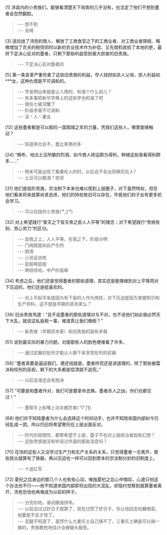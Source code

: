 
[1] 沛县内的小贵族们，能够看清楚天下局势的几乎没有，也注定了他们不想到墨者会忽然翻脸。
>--- 想不到<br>
>--- 龙椅<br>

[3] 适拉拢了沛邑的商人、解放了工商食官之下的工商业者、对工商业者降税、略微增加了农夫的税但同时以新的农业技术作为补偿、又先借机收拾了本地的吏，最终下定决心反对的墨者，只剩下那些利益受到极大损害的旧贵族。
>--- 下定决心反对墨者的<br>

[5] 第一条变革严重伤害了这些旧贵族的利益，夺人钱财如杀人父母，损人利益如***女，这种仇恨是不可调和的。
>--- 字发明出来就是让人用的，和谐个什么劲儿？<br>
>--- 有本事把新华字典上的这些字也和谐了吧<br>
>--- 银任七被河蟹了<br>
>--- 阶级矛盾不可调和<br>
>--- 淫丶人丶妻女<br>

[12] 这些墨者都是可以抵抗一国围城之军的力量，凭我们这些人，哪里能够触动？
>--- 知道黑社会不，墨比黑黑的多<br>

[24] “棉布、地瓜土豆所酿的烈酒，如今商人转运颇为得利，种植这些我看得利颇多……”
>--- 明末可是出现了桑蚕吃人的时。以后会不会出现棉花吃人?<br>
>--- 土豆可以酿酒？惊讶<br>

[31] 他们是低阶贵族，宗法制下本来也难以爬到上层圈子，对下虽然特权，但在他们看来将来就算尚贤选贤，他们的特权依旧可以存在，毕竟他们的子女有更多机会学习。
>--- 可以拉拢的小贵族( ͡° ͜ʖ ͡°)<br>

[32] 对上希望践行“普天之下皆天帝之臣人人平等”的理念；对下希望践行“贵贱有别、劳心劳力”的区分。
>--- 自我之上，人人平等，在我之下，阶级分明<br>
>--- 门阀就是如此产生的<br>
>--- 明清<br>
>--- 小资妥协性<br>
>--- 屁股啊屁股<br>
>--- 啊哈哈哈，中产阶级嘛<br>

[34] 考虑之后，他们还是觉得墨者的那些道理，其实还是能够做到对上平等而对下压迫的，他们还是挺喜欢的。
>--- 对上平起平坐是因为有下层的人作为倚杖，对下压迫是因为掌握知识和生产资料，这不就是早期的资本家么？<br>

[38] 旧派贵族骂道：“且不说墨者的那些道理对与不对，也不说他们如此做必然天下大乱，就说这私亩税一事，难道真让我们缴税？”
>--- 新贵族（早期资本家）和旧贵族的固有矛盾<br>

[51] 说到最实际的暴力问题，对面那些人的脸色便难看了许多。
>--- 通过武器的批判才能让人静下来享受批判的武器<br>

[56] “墨者真要是逼迫我们，便还钱就是。墨者终究还是讲道理的，除了那些被雷决和绞刑的巫祝，剩下的大多都是偿清就不追究。”
>--- 以后没准还会有炮决<br>

[57] “可要是和墨者作对，我们可是要拿命去换。墨者杀人之凶，你们也都见过！”
>--- 墨帮手上和嘴上功夫都厉害(´▽`ʃƪ)<br>

[68] 他们并不知晓墨者为什么会选择这个时间动手，也并不知晓宋国内部如今已经乱成一团，所以仍旧将希望寄托在上层出面反对。
>--- 时代的局限性，都寄希望于上层，墨子不也对上层统治者抱有幻想？<br>
>--- 这些贵族就没有听说过外面的那些消息吗？<br>

[70] 在场的这些人又没学过生产力和生产关系的关系，只觉得墨者一旦离开，那些民众就算有了铁器，再以压迫也一样可以回到原本的宗法制分封的旧制度上。
>--- 十送红军<br>

[72] 夏杞之后身边的那几个人也有些心动，唯独夏杞之后心中暗叹，心道只怕这个办法也不行——他不知道宋国内部即将出现的大混乱，却隐约觉察到就算墨者离开，沛邑恐怕也再难成为以前的样子。
>--- 分完的地，谁动跟谁拼命。<br>
>--- 以前没过过好日子就算了，现在过惯了好日子，你让他回去吃糠咽菜，他要是不反才怪了。<br>
>--- 泥腿子知道了，虽然什么九重乐土自己搞不了，三重乐土确是可以搞一搞的，贵族敢抢地估计会被锄头敲死。<br>
